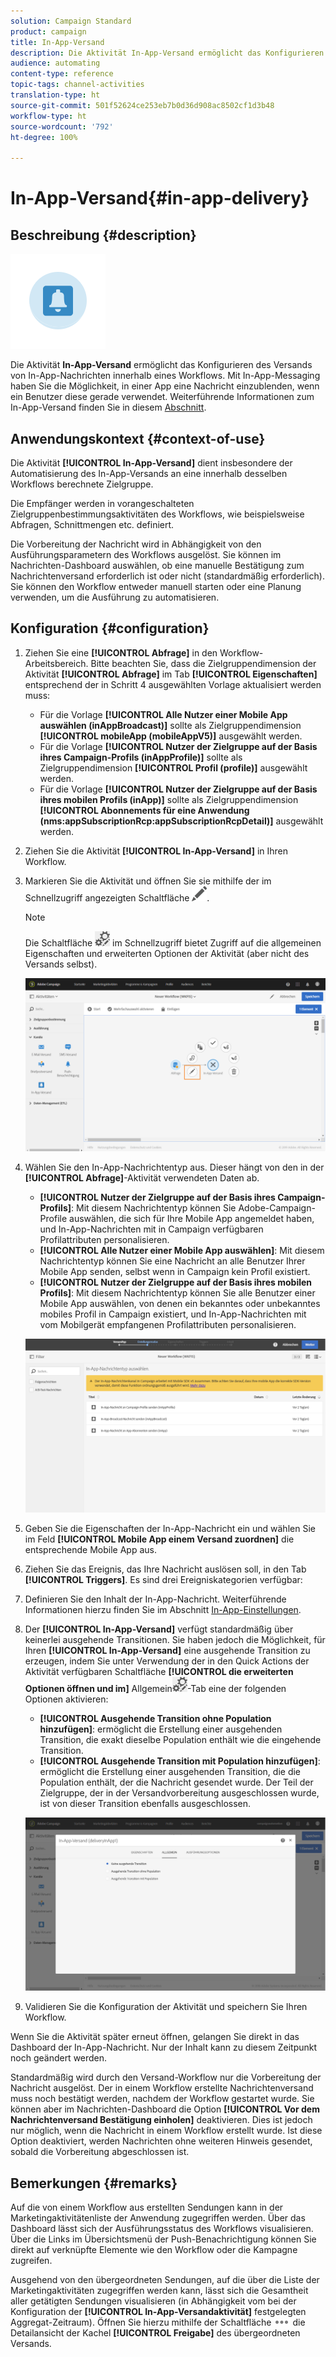 ```yaml
---
solution: Campaign Standard
product: campaign
title: In-App-Versand
description: Die Aktivität In-App-Versand ermöglicht das Konfigurieren des Versands von In-App-Nachrichten innerhalb eines Workflows.
audience: automating
content-type: reference
topic-tags: channel-activities
translation-type: ht
source-git-commit: 501f52624ce253eb7b0d36d908ac8502cf1d3b48
workflow-type: ht
source-wordcount: '792'
ht-degree: 100%

---
```



# In-App-Versand{#in-app-delivery}

## Beschreibung {#description}

![](assets/wkf_in_app_1.png)

Die Aktivität **In-App-Versand** ermöglicht das Konfigurieren des Versands von In-App-Nachrichten innerhalb eines Workflows. Mit In-App-Messaging haben Sie die Möglichkeit, in einer App eine Nachricht einzublenden, wenn ein Benutzer diese gerade verwendet. Weiterführende Informationen zum In-App-Versand finden Sie in diesem [Abschnitt](../../channels/using/about-in-app-messaging.md).

## Anwendungskontext    {#context-of-use}

Die Aktivität **[!UICONTROL In-App-Versand]** dient insbesondere der Automatisierung des In-App-Versands an eine innerhalb desselben Workflows berechnete Zielgruppe.

Die Empfänger werden in vorangeschalteten Zielgruppenbestimmungsaktivitäten des Workflows, wie beispielsweise Abfragen, Schnittmengen etc. definiert.

Die Vorbereitung der Nachricht wird in Abhängigkeit von den Ausführungsparametern des Workflows ausgelöst. Sie können im Nachrichten-Dashboard auswählen, ob eine manuelle Bestätigung zum Nachrichtenversand erforderlich ist oder nicht (standardmäßig erforderlich). Sie können den Workflow entweder manuell starten oder eine Planung verwenden, um die Ausführung zu automatisieren.

## Konfiguration         {#configuration}

1. Ziehen Sie eine **[!UICONTROL Abfrage]** in den Workflow-Arbeitsbereich. Bitte beachten Sie, dass die Zielgruppendimension der Aktivität **[!UICONTROL Abfrage]** im Tab **[!UICONTROL Eigenschaften]** entsprechend der in Schritt 4 ausgewählten Vorlage aktualisiert werden muss:

   * Für die Vorlage **[!UICONTROL Alle Nutzer einer Mobile App auswählen (inAppBroadcast)]** sollte als Zielgruppendimension **[!UICONTROL mobileApp (mobileAppV5)]** ausgewählt werden.
   * Für die Vorlage **[!UICONTROL Nutzer der Zielgruppe auf der Basis ihres Campaign-Profils (inAppProfile)]** sollte als Zielgruppendimension **[!UICONTROL Profil (profile)]** ausgewählt werden.
   * Für die Vorlage **[!UICONTROL Nutzer der Zielgruppe auf der Basis ihres mobilen Profils (inApp)]** sollte als Zielgruppendimension **[!UICONTROL Abonnements für eine Anwendung (nms:appSubscriptionRcp:appSubscriptionRcpDetail)]** ausgewählt werden.

1. Ziehen Sie die Aktivität **[!UICONTROL In-App-Versand]** in Ihren Workflow.
1. Markieren Sie die Aktivität und öffnen Sie sie mithilfe der im Schnellzugriff angezeigten Schaltfläche ![](assets/edit_darkgrey-24px.png).

   >[!NOTE]
   >
   >Die Schaltfläche ![](assets/dlv_activity_params-24px.png) im Schnellzugriff bietet Zugriff auf die allgemeinen Eigenschaften und erweiterten Optionen der Aktivität (aber nicht des Versands selbst). 

   ![](assets/wkf_in_app_3.png)

1. Wählen Sie den In-App-Nachrichtentyp aus. Dieser hängt von den in der **[!UICONTROL Abfrage]**-Aktivität verwendeten Daten ab.

   * **[!UICONTROL Nutzer der Zielgruppe auf der Basis ihres Campaign-Profils]**: Mit diesem Nachrichtentyp können Sie Adobe-Campaign-Profile auswählen, die sich für Ihre Mobile App angemeldet haben, und In-App-Nachrichten mit in Campaign verfügbaren Profilattributen personalisieren.
   * **[!UICONTROL Alle Nutzer einer Mobile App auswählen]**: Mit diesem Nachrichtentyp können Sie eine Nachricht an alle Benutzer Ihrer Mobile App senden, selbst wenn in Campaign kein Profil existiert.
   * **[!UICONTROL Nutzer der Zielgruppe auf der Basis ihres mobilen Profils]**: Mit diesem Nachrichtentyp können Sie alle Benutzer einer Mobile App auswählen, von denen ein bekanntes oder unbekanntes mobiles Profil in Campaign existiert, und In-App-Nachrichten mit vom Mobilgerät empfangenen Profilattributen personalisieren.

   ![](assets/wkf_in_app_4.png)

1. Geben Sie die Eigenschaften der In-App-Nachricht ein und wählen Sie im Feld **[!UICONTROL Mobile App einem Versand zuordnen]** die entsprechende Mobile App aus.
1. Ziehen Sie das Ereignis, das Ihre Nachricht auslösen soll, in den Tab **[!UICONTROL Triggers]**. Es sind drei Ereigniskategorien verfügbar:
1. Definieren Sie den Inhalt der In-App-Nachricht. Weiterführende Informationen hierzu finden Sie im Abschnitt [In-App-Einstellungen](../../channels/using/customizing-an-in-app-message.md).
1. Der **[!UICONTROL In-App-Versand]** verfügt standardmäßig über keinerlei ausgehende Transitionen. Sie haben jedoch die Möglichkeit, für Ihren **[!UICONTROL In-App-Versand]** eine ausgehende Transition zu erzeugen, indem Sie unter Verwendung der in den Quick Actions der Aktivität verfügbaren Schaltfläche **[!UICONTROL die erweiterten Optionen öffnen und im]** Allgemein![](assets/dlv_activity_params-24px.png)-Tab eine der folgenden Optionen aktivieren:

   * **[!UICONTROL Ausgehende Transition ohne Population hinzufügen]**: ermöglicht die Erstellung einer ausgehenden Transition, die exakt dieselbe Population enthält wie die eingehende Transition.
   * **[!UICONTROL Ausgehende Transition mit Population hinzufügen]**: ermöglicht die Erstellung einer ausgehenden Transition, die die Population enthält, der die Nachricht gesendet wurde. Der Teil der Zielgruppe, der in der Versandvorbereitung ausgeschlossen wurde, ist von dieser Transition ebenfalls ausgeschlossen.

   ![](assets/wkf_in_app_5.png)

1. Validieren Sie die Konfiguration der Aktivität und speichern Sie Ihren Workflow.

Wenn Sie die Aktivität später erneut öffnen, gelangen Sie direkt in das Dashboard der In-App-Nachricht. Nur der Inhalt kann zu diesem Zeitpunkt noch geändert werden.

Standardmäßig wird durch den Versand-Workflow nur die Vorbereitung der Nachricht ausgelöst. Der in einem Workflow erstellte Nachrichtenversand muss noch bestätigt werden, nachdem der Workflow gestartet wurde. Sie können aber im Nachrichten-Dashboard die Option **[!UICONTROL Vor dem Nachrichtenversand Bestätigung einholen]** deaktivieren. Dies ist jedoch nur möglich, wenn die Nachricht in einem Workflow erstellt wurde. Ist diese Option deaktiviert, werden Nachrichten ohne weiteren Hinweis gesendet, sobald die Vorbereitung abgeschlossen ist.

## Bemerkungen         {#remarks}

Auf die von einem Workflow aus erstellten Sendungen kann in der Marketingaktivitätenliste der Anwendung zugegriffen werden. Über das Dashboard lässt sich der Ausführungsstatus des Workflows visualisieren. Über die Links im Übersichtsmenü der Push-Benachrichtigung können Sie direkt auf verknüpfte Elemente wie den Workflow oder die Kampagne zugreifen.

Ausgehend von den übergeordneten Sendungen, auf die über die Liste der Marketingaktivitäten zugegriffen werden kann, lässt sich die Gesamtheit aller getätigten Sendungen visualisieren (in Abhängigkeit vom bei der Konfiguration der **[!UICONTROL In-App-Versandaktivität]** festgelegten Aggregat-Zeitraum). Öffnen Sie hierzu mithilfe der Schaltfläche ![](assets/wkf_dlv_detail_button.png) die Detailansicht der Kachel **[!UICONTROL Freigabe]** des übergeordneten Versands.
